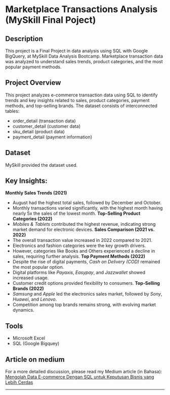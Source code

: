 # Marketplace Transactions Analysis (MySkill Final Poject)

## Description
This project is a Final Project in data analysis using SQL with Google BigQuery, at MySkill Data Analysis Bootcamp. 
Marketplace transaction data was analyzed to understand sales trends, product categories, and the most popular payment methods.

## Project Overview
This project analyzes e-commerce transaction data using SQL to identify trends and key insights related to sales, product categories, payment methods, and top-selling brands. The dataset consists of interconnected tables:
- order_detail (transaction data)
- customer_detail (customer data)
- sku_detail (product data)
- payment_detail (payment information)

## Dataset
MySkill provided the dataset used.

## Key Insights:
**Monthly Sales Trends (2021)**
- August had the highest total sales, followed by December and October.
- Monthly transactions varied significantly, with the highest month having nearly 5x the sales of the lowest month.
**Top-Selling Product Categories (2022)**
- *Mobiles & Tablets* contributed the highest revenue, indicating strong market demand for electronic devices.
**Sales Comparison (2021 vs. 2022)**
- The overall transaction value increased in 2022 compared to 2021.
- Electronics and fashion categories were the key growth drivers.
- However, categories like Books and Others experienced a decline in sales, requiring further analysis.
**Top Payment Methods (2022)**
- Despite the rise of digital payments, *Cash on Delivery (COD)* remained the most popular option.
- Digital platforms like *Payaxis*, *Easypay*, and *Jazzwallet* showed increased usage.
- Customer credit options provided flexibility to consumers.
**Top-Selling Brands (2022)**
- *Samsung* and *Apple* led the electronics sales market, followed by *Sony*, *Huawei*, and *Lenovo*.
- Competition among top brands remains strong, with evolving market dynamics.

## Tools
- Microsoft Excel
- SQL (Google Bigquey)

## Article on medium
For a more detailed discussion, please read my Medium article (in Bahasa):
[Mengolah Data E-commerce Dengan SQL untuk Keputusan Bisnis yang Lebih Cerdas](https://medium.com/@dyonsetio/mengolah-data-e-commerce-dengan-sql-untuk-keputusan-bisnis-yang-lebih-cerdas-b5d18ce6d365)

---
